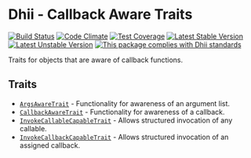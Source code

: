 # Dhii - Callback Aware Traits

[![Build Status](https://travis-ci.org/Dhii/callback-abstract.svg?branch=master)](https://travis-ci.org/Dhii/callback-abstract)
[![Code Climate](https://codeclimate.com/github/Dhii/callback-abstract/badges/gpa.svg)](https://codeclimate.com/github/Dhii/callback-abstract)
[![Test Coverage](https://codeclimate.com/github/Dhii/callback-abstract/badges/coverage.svg)](https://codeclimate.com/github/Dhii/callback-abstract/coverage)
[![Latest Stable Version](https://poser.pugx.org/dhii/callback-abstract/version)](https://packagist.org/packages/dhii/callback-abstract)
[![Latest Unstable Version](https://poser.pugx.org/dhii/callback-abstract/v/unstable)](https://packagist.org/packages/dhii/callback-abstract)
[![This package complies with Dhii standards](https://img.shields.io/badge/Dhii-Compliant-green.svg?style=flat-square)][Dhii]

Traits for objects that are aware of callback functions.

## Traits
- [`ArgsAwareTrait`][ArgsAwareTrait] - Functionality for awareness of an argument list.
- [`CallbackAwareTrait`][CallbackAwareTrait] - Functionality for awareness of a callback.
- [`InvokeCallableCapableTrait`][InvokeCallableCapableTrait] - Allows structured invocation of any callable.
- [`InvokeCallbackCapableTrait`][InvokeCallbackCapableTrait] - Allows structured invocation of an assigned callback.

[Dhii]: https://github.com/Dhii/dhii

[ArgsAwareTrait]:                           src/ArgsAwareTrait.php
[CallbackAwareTrait]:                       src/CallbackAwareTrait.php
[InvokeCallableCapableTrait]:               src/InvokeCallableCapableTrait.php
[InvokeCallbackCapableTrait]:               src/InvokeCallbackCapableTrait.php
